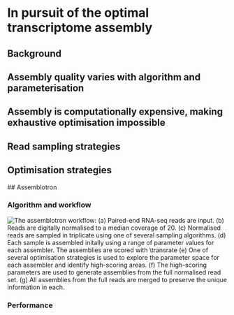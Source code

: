 # In pursuit of the optimal transcriptome assembly

## Background

## Assembly quality varies with algorithm and parameterisation

## Assembly is computationally expensive, making exhaustive optimisation impossible

## Read sampling strategies

## Optimisation strategies

## Assemblotron

### Algorithm and workflow

![The assemblotron workflow: (a) Paired-end RNA-seq reads are input. (b) Reads are digitally normalised to a median coverage of 20. (c) Normalised reads are sampled in triplicate using one of several sampling algorithms. (d) Each sample is assembled initally using a range of parameter values for each assembler. The assemblies are scored with \transrate (e) One of several optimisation strategies is used to explore the parameter space for each assembler and identify high-scoring areas. (f) The high-scoring parameters are used to generate assemblies from the full normalised read set. (g) All assemblies from the full reads are merged to preserve the unique information in each.](figures/workflow.png)

### Performance
